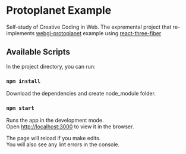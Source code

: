 # Protoplanet Example  

Self-study of Creative Coding in Web. The expremental project that re-implements [webgl-protoplanet](https://threejs.org/examples/?q=prot#webgl_gpgpu_protoplanet) example using [react-three-fiber](https://docs.pmnd.rs/react-three-fiber/getting-started/introduction)

## Available Scripts

In the project directory, you can run:

### `npm install`

Download the dependencies and create node_module folder.

### `npm start`

Runs the app in the development mode.\
Open [http://localhost:3000](http://localhost:3000) to view it in the browser.

The page will reload if you make edits.\
You will also see any lint errors in the console.
